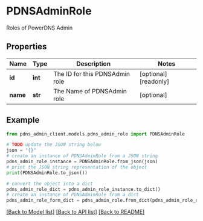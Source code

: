 # PDNSAdminRole

Roles of PowerDNS Admin

## Properties

Name | Type | Description | Notes
------------ | ------------- | ------------- | -------------
**id** | **int** | The ID for this PDNSAdmin role | [optional] [readonly] 
**name** | **str** | The Name of PDNSAdmin role | [optional] 

## Example

```python
from pdns_admin_client.models.pdns_admin_role import PDNSAdminRole

# TODO update the JSON string below
json = "{}"
# create an instance of PDNSAdminRole from a JSON string
pdns_admin_role_instance = PDNSAdminRole.from_json(json)
# print the JSON string representation of the object
print(PDNSAdminRole.to_json())

# convert the object into a dict
pdns_admin_role_dict = pdns_admin_role_instance.to_dict()
# create an instance of PDNSAdminRole from a dict
pdns_admin_role_form_dict = pdns_admin_role.from_dict(pdns_admin_role_dict)
```
[[Back to Model list]](../README.md#documentation-for-models) [[Back to API list]](../README.md#documentation-for-api-endpoints) [[Back to README]](../README.md)


